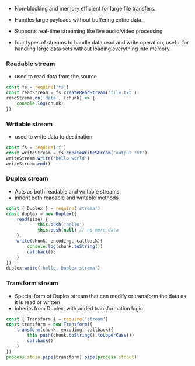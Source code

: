 - Non-blocking and memory efficient for large file transfers.
- Handles large payloads without buffering entire data.
- Supports real-time streaming like live audio/video processing.

- four types of streams to handle data read and write operation, useful for handling large data sets without loading everything into memory.
### Readable stream
- used to read data from the source
```javascript
const fs = require('fs')
const readStream = fs.createReadStream('file.txt')
readStrema.on('data', (chunk) => {
	console.log(chunk)
})

```
### Writable stream
- used to write data to destination
```javascript
const fs = require('f')
const writeStream = fs.createWriteStream('output.txt')
writeStream.write('hello world')
writeStream.end()

```
### Duplex stream
- Acts as both readable and writable streams
- inherit both readable and writable methods
```javascript
const { Duplex } = require('strema')
const duplex = new Duplex({
	read(size) {
			this.push('hello')
			this.push(null) // no more data
	},
	write(chunk, encoding, callback){
		console.log(chunk.toString())
		callback();
	}
})
duplex.write('hello, Duplex strema')

```
### Transform stream
- Special form of Duplex stream that can modify or transform the data as it is read or written
- inherits from Duplex, with added transformation logic.
```javascript
const { Transform } = require('stream')
const transform = new Transform({
	transform(chunk, encoding, callback){
		this.push(chunk.toString().toUpperCase())
		callback()
	}
})
process.stdin.pipe(transform).pipe(process.stdout)

```